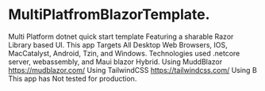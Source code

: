 # MultiPlatfromBlazorTemplate.
Multi Platform dotnet quick start template Featuring a sharable Razor Library based UI.
This app Targets All Desktop Web Browsers, IOS, MacCatalyst, Android, Tzin, and Windows.
Technologies used .netcore server, webassembly, and Maui blazor Hybrid.
Using MuddBlazor https://mudblazor.com/
Using TailwindCSS https://tailwindcss.com/
Using B
This app has Not tested for production.
